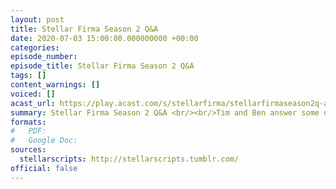 ```yaml
---
layout: post
title: Stellar Firma Season 2 Q&A
date: 2020-07-03 15:00:00.000000000 +00:00
categories: 
episode_number: 
episode_title: Stellar Firma Season 2 Q&A
tags: []
content_warnings: []
voiced: []
acast_url: https://play.acast.com/s/stellarfirma/stellarfirmaseason2q-a
summary: Stellar Firma Season 2 Q&A <br/><br/>Tim and Ben answer some of the questions that have been sent in by the fan community.
formats:
#   PDF: 
#   Google Doc: 
sources:
  stellarscripts: http://stellarscripts.tumblr.com/
official: false
---
```


